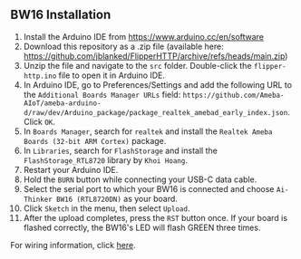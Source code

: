 ## BW16 Installation
1. Install the Arduino IDE from https://www.arduino.cc/en/software
2. Download this repository as a .zip file (available here: https://github.com/jblanked/FlipperHTTP/archive/refs/heads/main.zip)
3. Unzip the file and navigate to the `src` folder. Double-click the `flipper-http.ino` file to open it in Arduino IDE.
4. In Arduino IDE, go to Preferences/Settings and add the following URL to the `Additional Boards Manager URLs` field: `https://github.com/Ameba-AIoT/ameba-arduino-d/raw/dev/Arduino_package/package_realtek_amebad_early_index.json`. Click `OK`.
5. In `Boards Manager`, search for `realtek` and install the `Realtek Ameba Boards (32-bit ARM Cortex)` package. 
6. In `Libraries`, search for `FlashStorage` and install the `FlashStorage_RTL8720` library by `Khoi Hoang`.
7. Restart your Arduino IDE.
8. Hold the `BURN` button while connecting your USB-C data cable.
9. Select the serial port to which your BW16 is connected and choose `Ai-Thinker BW16 (RTL8720DN)` as your board.
10. Click `Sketch` in the menu, then select `Upload`.
11. After the upload completes, press the `RST` button once. If your board is flashed correctly, the BW16's LED will flash GREEN three times.

For wiring information, click [here](https://github.com/jblanked/FlipperHTTP?tab=readme-ov-file#wiring).

